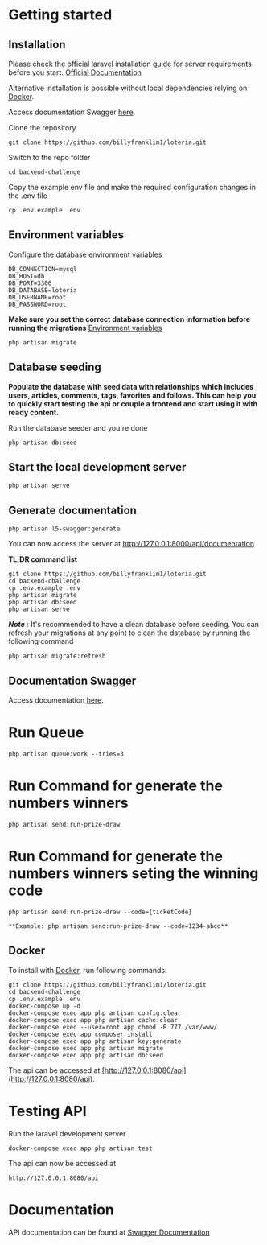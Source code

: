 # Getting started

## Installation

Please check the official laravel installation guide for server requirements before you start. [Official Documentation](https://laravel.com/docs/5.4/installation#installation)

Alternative installation is possible without local dependencies relying on [Docker](#docker). 

Access  documentation Swagger [here](http://127.0.0.1:8000/api/documentation).


Clone the repository

    git clone https://github.com/billyfranklim1/loteria.git

Switch to the repo folder

    cd backend-challenge


Copy the example env file and make the required configuration changes in the .env file

    cp .env.example .env

## Environment variables

Configure the database environment variables

    DB_CONNECTION=mysql
    DB_HOST=db
    DB_PORT=3306
    DB_DATABASE=loteria
    DB_USERNAME=root
    DB_PASSWORD=root


**Make sure you set the correct database connection information before running the migrations** [Environment variables](#environment-variables)

    php artisan migrate

## Database seeding

**Populate the database with seed data with relationships which includes users, articles, comments, tags, favorites and follows. This can help you to quickly start testing the api or couple a frontend and start using it with ready content.**

Run the database seeder and you're done

    php artisan db:seed

## Start the local development server

    php artisan serve

## Generate documentation

    php artisan l5-swagger:generate

You can now access the server at http://127.0.0.1:8000/api/documentation

**TL;DR command list**

    git clone https://github.com/billyfranklim1/loteria.git
    cd backend-challenge
    cp .env.example .env
    php artisan migrate
    php artisan db:seed
    php artisan serve


***Note*** : It's recommended to have a clean database before seeding. You can refresh your migrations at any point to clean the database by running the following command

    php artisan migrate:refresh



## Documentation Swagger

Access documentation [here](http://127.0.0.1:8000/api/documentation).


# Run Queue

    php artisan queue:work --tries=3


# Run Command for generate the numbers winners

    php artisan send:run-prize-draw


# Run Command for generate the numbers winners seting the winning  code

    php artisan send:run-prize-draw --code={ticketCode}

    **Example: php artisan send:run-prize-draw --code=1234-abcd**
    
## Docker

To install with [Docker](https://www.docker.com), run following commands:

```
git clone https://github.com/billyfranklim1/loteria.git
cd backend-challenge
cp .env.example .env
docker-compose up -d
docker-compose exec app php artisan config:clear
docker-compose exec app php artisan cache:clear
docker-compose exec --user=root app chmod -R 777 /var/www/
docker-compose exec app composer install
docker-compose exec app php artisan key:generate
docker-compose exec app php artisan migrate
docker-compose exec app php artisan db:seed
```

The api can be accessed at [http://127.0.0.1:8080/api](http://127.0.0.1:8080/api).

# Testing API

Run the laravel development server

    docker-compose exec app php artisan test

The api can now be accessed at

    http://127.0.0.1:8080/api

# Documentation
API documentation can be found at [Swagger Documentation](http://127.0.0.1:8000/api/documentation)
